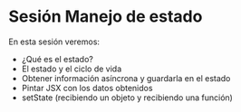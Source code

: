 # Sesión Manejo de estado

En esta sesión veremos:

- ¿Qué es el estado?
- El estado y el ciclo de vida
- Obtener información asíncrona y guardarla en el estado
- Pintar JSX con los datos obtenidos
- setState (recibiendo un objeto y recibiendo una función)
